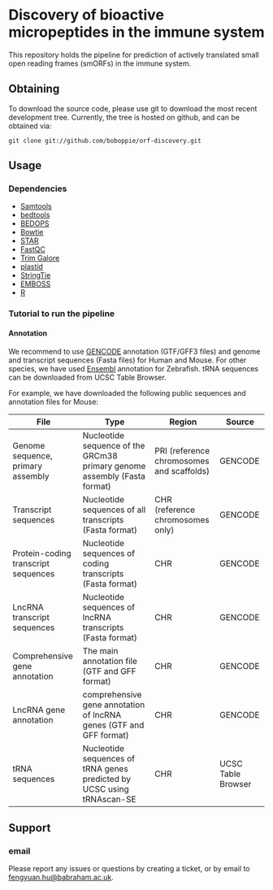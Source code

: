 # Discovery of bioactive micropeptides in the immune system

This repository holds the pipeline for prediction of actively translated small open reading frames (smORFs) in the immune system.

## Obtaining

To download the source code, please use git to download the most recent development
tree.  Currently, the tree is hosted on github, and can be obtained via:

    git clone git://github.com/boboppie/orf-discovery.git
    
## Usage

### Dependencies

* [Samtools](http://www.htslib.org/)
* [bedtools](https://bedtools.readthedocs.io/en/latest/)
* [BEDOPS](https://bedops.readthedocs.io/en/latest/)
* [Bowtie](http://bowtie-bio.sourceforge.net/index.shtml)
* [STAR](https://github.com/alexdobin/STAR)
* [FastQC](https://www.bioinformatics.babraham.ac.uk/projects/fastqc/)
* [Trim Galore](https://www.bioinformatics.babraham.ac.uk/projects/trim_galore/)
* [plastid](https://plastid.readthedocs.io/en/latest/index.html)
* [StringTie](https://ccb.jhu.edu/software/stringtie/)
* [EMBOSS](http://emboss.sourceforge.net/)
* [R](https://www.r-project.org/)

### Tutorial to run the pipeline

#### Annotation

We recommend to use [GENCODE](https://www.gencodegenes.org/) annotation (GTF/GFF3 files) and genome and transcript sequences (Fasta files) for Human and Mouse. For other species, we have used [Ensembl](https://www.ensembl.org/info/data/ftp/index.html) annotation for Zebrafish. tRNA sequences can be downloaded from UCSC Table Browser.

For example, we have downloaded the following public sequences and annotation files for Mouse:

File | Type | Region | Source
---- | ---- | ------ | ------
Genome sequence, primary assembly | Nucleotide sequence of the GRCm38 primary genome assembly (Fasta format) | PRI (reference chromosomes and scaffolds) | GENCODE
Transcript sequences | Nucleotide sequences of all transcripts (Fasta format) | CHR (reference chromosomes only) | GENCODE
Protein-coding transcript sequences | Nucleotide sequences of coding transcripts (Fasta format) | CHR | GENCODE
LncRNA transcript sequences | Nucleotide sequences of lncRNA transcripts (Fasta format) | CHR | GENCODE
Comprehensive gene annotation | The main annotation file (GTF and GFF format) | CHR | GENCODE
LncRNA gene annotation | comprehensive gene annotation of lncRNA genes (GTF and GFF format) | CHR | GENCODE
tRNA sequences | Nucleotide sequences of tRNA genes predicted by UCSC using tRNAscan-SE | CHR | UCSC Table Browser

## Support

### email

Please report any issues or questions by creating a ticket, or by email to 
<fengyuan.hu@babraham.ac.uk>.
